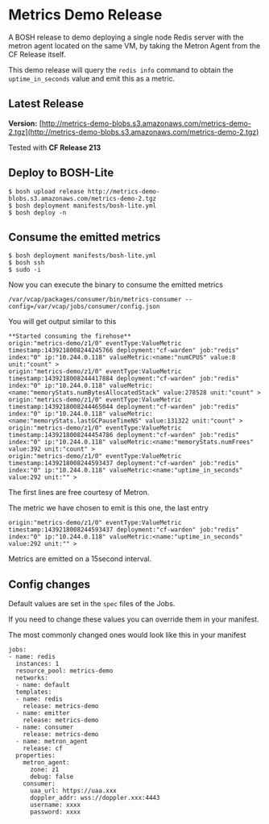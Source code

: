# Metrics Demo Release

A BOSH release to demo deploying a single node Redis server with the metron agent located on the same VM, by taking the Metron Agent from the CF Release itself. 

This demo release will query the `redis info` command to obtain the `uptime_in_seconds` value and emit this as a metric. 

## Latest Release

**Version:** [http://metrics-demo-blobs.s3.amazonaws.com/metrics-demo-2.tgz](http://metrics-demo-blobs.s3.amazonaws.com/metrics-demo-2.tgz)

Tested with **CF Release 213**

## Deploy to BOSH-Lite

```
$ bosh upload release http://metrics-demo-blobs.s3.amazonaws.com/metrics-demo-2.tgz
$ bosh deployment manifests/bosh-lite.yml
$ bosh deploy -n
```

## Consume the emitted metrics

```
$ bosh deployment manifests/bosh-lite.yml
$ bosh ssh
$ sudo -i
```

Now you can execute the binary to consume the emitted metrics
```
/var/vcap/packages/consumer/bin/metrics-consumer --config=/var/vcap/jobs/consumer/config.json
```

You will get output similar to this
```
**Started consuming the firehose**
origin:"metrics-demo/z1/0" eventType:ValueMetric timestamp:1439218008244245766 deployment:"cf-warden" job:"redis" index:"0" ip:"10.244.0.118" valueMetric:<name:"numCPUS" value:8 unit:"count" >
origin:"metrics-demo/z1/0" eventType:ValueMetric timestamp:1439218008244417884 deployment:"cf-warden" job:"redis" index:"0" ip:"10.244.0.118" valueMetric:<name:"memoryStats.numBytesAllocatedStack" value:278528 unit:"count" >
origin:"metrics-demo/z1/0" eventType:ValueMetric timestamp:1439218008244465044 deployment:"cf-warden" job:"redis" index:"0" ip:"10.244.0.118" valueMetric:<name:"memoryStats.lastGCPauseTimeNS" value:131322 unit:"count" >
origin:"metrics-demo/z1/0" eventType:ValueMetric timestamp:1439218008244454786 deployment:"cf-warden" job:"redis" index:"0" ip:"10.244.0.118" valueMetric:<name:"memoryStats.numFrees" value:392 unit:"count" >
origin:"metrics-demo/z1/0" eventType:ValueMetric timestamp:1439218008244593437 deployment:"cf-warden" job:"redis" index:"0" ip:"10.244.0.118" valueMetric:<name:"uptime_in_seconds" value:292 unit:"" >
```

The first lines are free courtesy of Metron.

The metric we have chosen to emit is this one, the last entry
```
origin:"metrics-demo/z1/0" eventType:ValueMetric timestamp:1439218008244593437 deployment:"cf-warden" job:"redis" index:"0" ip:"10.244.0.118" valueMetric:<name:"uptime_in_seconds" value:292 unit:"" >
```

Metrics are emitted on a 15second interval. 

## Config changes

Default values are set in the `spec` files of the Jobs.

If you need to change these values you can override them in your manifest.

The most commonly changed ones would look like this in your manifest
```
jobs:
- name: redis
  instances: 1
  resource_pool: metrics-demo
  networks:
  - name: default
  templates:
  - name: redis
    release: metrics-demo
  - name: emitter
    release: metrics-demo
  - name: consumer
    release: metrics-demo
  - name: metron_agent
    release: cf
  properties:
    metron_agent:
      zone: z1
      debug: false
    consumer:
      uaa_url: https://uaa.xxx
      doppler_addr: wss://doppler.xxx:4443
      username: xxxx
      password: xxxx
```